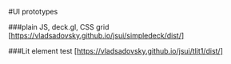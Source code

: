 #UI prototypes 

###plain JS, deck.gl, CSS grid [https://vladsadovsky.github.io/jsui/simpledeck/dist/]



###Lit element test [https://vladsadovsky.github.io/jsui/tlit1/dist/]

